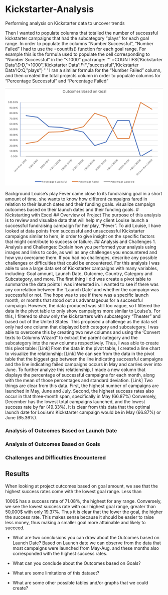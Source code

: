 # Kickstarter-Analysis
Performing analysis on Kickstarter data to uncover trends 


Then I wanted to populate columns that totalled the number of successful kickstarter campaigns that had the subcategory “plays” for each goal range. In order to populate the columns “Number Successful”, “Number Failed” I had to use the =countifs() function for each goal range. For example this is the formula used to populate the cell corresponding to “Number Successful” in the “<1000” goal range:
'''
=COUNTIFS('Kickstarter Data'!$D:$D,"<1000",'Kickstarter Data'!$F:$F,"successful",'Kickstarter Data'!Q:Q,"plays")
'''
I ran a similar formula for the “Number Failed” column, and then created the total projects column in order  to populate columns for “Percentage Successful” and “Percentage Failed”

<p align="center"

![alttext](https://github.com/sd2wiebe/Kickstarter-Analysis/blob/main/Outcomes_vs_Goals.png)

</p>
Background
Louise’s play Fever came close to its fundraising goal in a short amount of time. 
she wants to know how different campaigns fared in relation to their launch dates and their funding goals. 
visualize campaign outcomes based on their launch dates and their funding goals. 
# Kickstarting with Excel
## Overview of Project
The purpose of this analysis is to review and visualize data that will help my client Louise launch a successful fundraising campaign for her play, “Fever”. To aid Louise, I have looked at data points from successful and unsuccessful Kickstarter campaigns similar to hers, in order to give insight on the specific factors that might contribute to success or failure.
## Analysis and Challenges
1.	Analysis and Challenges: Explain how you performed your analysis using images and links to code, as well as any challenges you encountered and how you overcame them. If you had no challenges, describe any possible challenges or difficulties that could be encountered.
For this analysis I was able to use a large data set of Kickstarter campaigns with many variables, including: Goal amount, Launch Date, Outcome, Country, Category and Subcategory, and more.
The first thing I did was create a pivot table to summarize the data points I was interested in. I wanted to see if there was any correlation between the ‘Launch Date’ and whether the campaign was successful or not. The hope was to see if there was a specific launch month, or months that stood out as advantageous for a successful campaign. However, the data produced was still too vague, so I filtered the data in the pivot table to only show campaigns more similar to Louise’s. For this, I filtered to show only the kickstarters with subcategory “Theater” and based out of the United States. This proposed a challenge as the data set only had one column that displayed both category and subcategory. I was able to overcome this by creating two new columns and using the ‘Convert texts to Columns Wizard” to extract the parent category and the subcategory into the new columns respectively. Thus, I was able to create this pivot table:
[Link]
From the data in the pivot table, I created a line chart to visualize the relationship:
[Link]
We can see from the data in the pivot table that the biggest gap between the line indicating successful campaigns and the line indicating failed campaigns occurs in May and carries over into June. To further analyze this relationship, I made a new column that displays the percentage of successful campaigns for each month, along with the mean of those percentages and standard deviation.
[Link]
Two things are clear from this data. First, the highest number of campaigns are launched in May, June and July. Second, the highest success rates also occur in that three-month span, specifically in May (66.87%)
Conversely, December has the lowest total campaigns launched, and the lowest success rate by far (49.33%).
It is clear from this data that the optimal launch date for Louise’s Kickstarter campaign would be in May (66.87%) or June (65.36%).









### Analysis of Outcomes Based on Launch Date

### Analysis of Outcomes Based on Goals

### Challenges and Difficulties Encountered

## Results
When looking at project outcomes based on goal amount, we see that the highest success rates come with the lowest goal range. Less than 
 

1000$ has a success rate of 71.08%, the highest for any range. Conversely, we see the lowest success rate with our highest goal range, greater than 50,000$ with only 19.37%. 
Thus it is clear that the lower the goal, the higher the success rate. This makes sense because it should be easier to raise less money, thus making a smaller goal more attainable and likely to succeed.
- What are two conclusions you can draw about the Outcomes based on Launch Date?
Based on Launch date we can observe from the data that most campaigns were launched from May-Aug. and these months also corresponded with the highest success rates.



- What can you conclude about the Outcomes based on Goals?

- What are some limitations of this dataset?

- What are some other possible tables and/or graphs that we could create?

